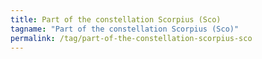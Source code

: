 ```yaml
---
title: Part of the constellation Scorpius (Sco)
tagname: "Part of the constellation Scorpius (Sco)"
permalink: /tag/part-of-the-constellation-scorpius-sco
---
```


